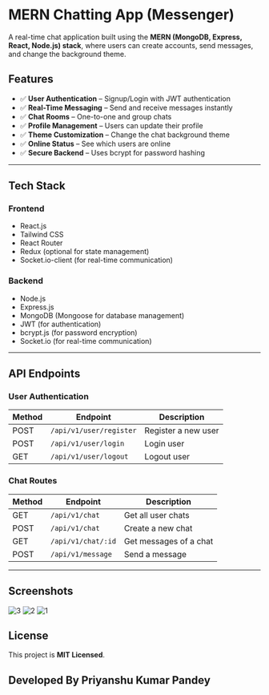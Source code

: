 # MERN Chatting App (Messenger)

A real-time chat application built using the **MERN (MongoDB, Express, React, Node.js) stack**, where users can create accounts, send messages, and change the background theme.

## Features
- ✅ **User Authentication** – Signup/Login with JWT authentication
- ✅ **Real-Time Messaging** – Send and receive messages instantly
- ✅ **Chat Rooms** – One-to-one and group chats
- ✅ **Profile Management** – Users can update their profile
- ✅ **Theme Customization** – Change the chat background theme
- ✅ **Online Status** – See which users are online
- ✅ **Secure Backend** – Uses bcrypt for password hashing

---

## Tech Stack
### Frontend
- React.js
- Tailwind CSS
- React Router
- Redux (optional for state management)
- Socket.io-client (for real-time communication)

### Backend
- Node.js
- Express.js
- MongoDB (Mongoose for database management)
- JWT (for authentication)
- bcrypt.js (for password encryption)
- Socket.io (for real-time communication)

---
## API Endpoints
### User Authentication
| Method | Endpoint               | Description             |
|--------|------------------------|-------------------------|
| POST   | `/api/v1/user/register` | Register a new user     |
| POST   | `/api/v1/user/login`    | Login user             |
| GET    | `/api/v1/user/logout`   | Logout user            |

### Chat Routes
| Method | Endpoint              | Description                  |
|--------|-----------------------|------------------------------|
| GET    | `/api/v1/chat`        | Get all user chats           |
| POST   | `/api/v1/chat`        | Create a new chat            |
| GET    | `/api/v1/chat/:id`    | Get messages of a chat       |
| POST   | `/api/v1/message`     | Send a message               |

---

## Screenshots
![3](https://github.com/user-attachments/assets/848901fb-f8f3-4bdd-a50f-b0e1145f602f)
![2](https://github.com/user-attachments/assets/cc22da7e-bf9c-4080-9f8e-8413ecb1916c)
![1](https://github.com/user-attachments/assets/b46f982d-3749-473a-a837-77ef6471e052)




## License
This project is **MIT Licensed**.

## Developed By Priyanshu Kumar Pandey
